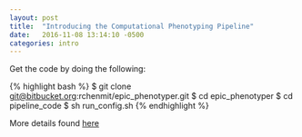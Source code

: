 ```yaml
---
layout: post
title:  "Introducing the Computational Phenotyping Pipeline"
date:   2016-11-08 13:14:10 -0500
categories: intro
---
```


Get the code by doing the following:

{% highlight bash %}
 $ git clone git@bitbucket.org:rchenmit/epic_phenotyper.git
 $ cd epic_phenotyper
 $ cd pipeline_code
 $ sh run_config.sh
{% endhighlight %}


More details found [here](/About/)


